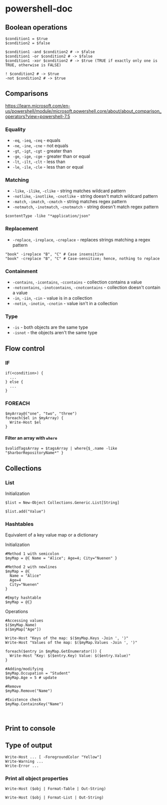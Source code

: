 # powershell-doc

## Boolean operations
```
$condition1 = $true
$condition2 = $false

$condition1 -and $condition2 # -> $false
$condition1 -or $condition2 # -> $false
$condition1 -xor $condition2 # -> $true (TRUE if exactly only one is TRUE, otherwise is FALSE)

! $condition2 # -> $true 
-not $condition2 # -> $true 
```



## Comparisons
https://learn.microsoft.com/en-us/powershell/module/microsoft.powershell.core/about/about_comparison_operators?view=powershell-7.5
### Equality

* `-eq`, `-ieq`, `-ceq` - equals
* `-ne`, `-ine`, `-cne` - not equals
* `-gt`, `-igt`, `-cgt` - greater than
* `-ge`, `-ige`, `-cge` - greater than or equal
* `-lt`, `-ilt`, `-clt` - less than
* `-le`, `-ile`, `-cle` - less than or equal

### Matching

* `-like`, `-ilike`, `-clike` - string matches wildcard pattern
* `-notlike`, `-inotlike`, `-cnotlike` - string doesn't match wildcard pattern
* `-match`, `-imatch`, `-cmatch` - string matches regex pattern
* `-notmatch`, `-inotmatch`, `-cnotmatch` - string doesn't match regex pattern
```
$contentType -like "*application/json"
```

### Replacement

* `-replace`, `-ireplace`, `-creplace` - replaces strings matching a regex pattern

```
"book" -ireplace "B", "C" # Case insensitive
"book" -creplace "B", "C" # Case-sensitive; hence, nothing to replace
```

### Containment

* `-contains`, `-icontains`, `-ccontains` - collection contains a value
* `-notcontains`, `-inotcontains`, `-cnotcontains` - collection doesn't contain a value
* `-in`, `-iin`, `-cin` - value is in a collection
* `-notin`, `-inotin`, `-cnotin` - value isn't in a collection

### Type

* `-is` - both objects are the same type
* `-isnot` - the objects aren't the same type

## Flow control

### IF
```
if(<condition>) {
  ...
} else {
  ...
}
```

### FOREACH

```
$myArray@("one", "two", "three")
foreach($el in $myArray) {
  Write-Host $el
}
```

#### Filter an array with `where`
```
$validTagsArray = $tagsArray | where{$_.name -like "$harborRepositoryName*" }
```








## Collections

### List
Initialization
```
$list = New-Object Collections.Generic.List[String]

$list.add("Value")
```

### Hashtables

Equivalent of a key value map or a dictionary

Initialization
```
#Method 1 with semicolon
$myMap = @{ Name = "Alice"; Age=4; City="Nuenen" }

#Method 2 with newlines
$myMap = @{
  Name = "Alice"
  Age=4
  City="Nuenen"
}

#Empty hashtable
$myMap = @{}
```
Operations 
```
#Accessing values
$($myMap.Name)
$($myMap["Age"])

Write-Host "Keys of the map: $($myMap.Keys -Join ', ')"
Write-Host "Values of the map: $($myMap.Values -Join ', ')"

foreach($entry in $myMap.GetEnumerator()) {
  Write-Host "Key: $($entry.Key) Value: $($entry.Value)"
}

#Adding/modifying
$myMap.Occupation = "Student"
$myMap.Age = 5 # update

#Remove
$myMap.Remove("Name")

#Existence check
$myMap.ContainsKey("Name")



```





## Print to console

## Type of output

```
Write-Host ... [ -ForegroundColor "Yellow"]
Write-Warning ...
Write-Error ... 
```

### Print all object properties

```
Write-Host ($obj | Format-Table | Out-String)
```

```
Write-Host ($obj | Format-List | Out-String)
```




